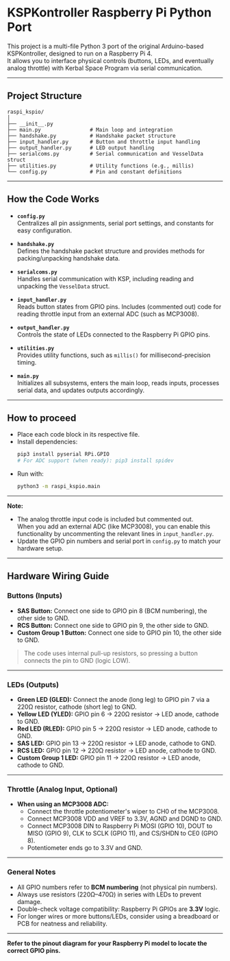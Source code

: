 # KSPKontroller Raspberry Pi Python Port

This project is a multi-file Python 3 port of the original Arduino-based KSPKontroller, designed to run on a Raspberry Pi 4.  
It allows you to interface physical controls (buttons, LEDs, and eventually analog throttle) with Kerbal Space Program via serial communication.

---

## Project Structure

```
raspi_kspio/
│
├── __init__.py
├── main.py                # Main loop and integration
├── handshake.py           # Handshake packet structure
├── input_handler.py       # Button and throttle input handling
├── output_handler.py      # LED output handling
├── serialcoms.py          # Serial communication and VesselData struct
├── utilities.py           # Utility functions (e.g., millis)
└── config.py              # Pin and constant definitions
```

---

## How the Code Works

- **`config.py`**  
  Centralizes all pin assignments, serial port settings, and constants for easy configuration.

- **`handshake.py`**  
  Defines the handshake packet structure and provides methods for packing/unpacking handshake data.

- **`serialcoms.py`**  
  Handles serial communication with KSP, including reading and unpacking the `VesselData` struct.

- **`input_handler.py`**  
  Reads button states from GPIO pins. Includes (commented out) code for reading throttle input from an external ADC (such as MCP3008).

- **`output_handler.py`**  
  Controls the state of LEDs connected to the Raspberry Pi GPIO pins.

- **`utilities.py`**  
  Provides utility functions, such as `millis()` for millisecond-precision timing.

- **`main.py`**  
  Initializes all subsystems, enters the main loop, reads inputs, processes serial data, and updates outputs accordingly.

---

## How to proceed

- Place each code block in its respective file.
- Install dependencies:  
  ```sh
  pip3 install pyserial RPi.GPIO
  # For ADC support (when ready): pip3 install spidev
  ```
- Run with:  
  ```sh
  python3 -m raspi_kspio.main
  ```

---

**Note:**  
- The analog throttle input code is included but commented out.  
  When you add an external ADC (like MCP3008), you can enable this functionality by uncommenting the relevant lines in `input_handler.py`.
- Update the GPIO pin numbers and serial port in `config.py` to match your hardware setup.

---

## Hardware Wiring Guide

### Buttons (Inputs)
- **SAS Button:** Connect one side to GPIO pin 8 (BCM numbering), the other side to GND.
- **RCS Button:** Connect one side to GPIO pin 9, the other side to GND.
- **Custom Group 1 Button:** Connect one side to GPIO pin 10, the other side to GND.

> The code uses internal pull-up resistors, so pressing a button connects the pin to GND (logic LOW).

---

### LEDs (Outputs)
- **Green LED (GLED):** Connect the anode (long leg) to GPIO pin 7 via a 220Ω resistor, cathode (short leg) to GND.
- **Yellow LED (YLED):** GPIO pin 6 → 220Ω resistor → LED anode, cathode to GND.
- **Red LED (RLED):** GPIO pin 5 → 220Ω resistor → LED anode, cathode to GND.
- **SAS LED:** GPIO pin 13 → 220Ω resistor → LED anode, cathode to GND.
- **RCS LED:** GPIO pin 12 → 220Ω resistor → LED anode, cathode to GND.
- **Custom Group 1 LED:** GPIO pin 11 → 220Ω resistor → LED anode, cathode to GND.

---

### Throttle (Analog Input, Optional)
- **When using an MCP3008 ADC:**
  - Connect the throttle potentiometer's wiper to CH0 of the MCP3008.
  - Connect MCP3008 VDD and VREF to 3.3V, AGND and DGND to GND.
  - Connect MCP3008 DIN to Raspberry Pi MOSI (GPIO 10), DOUT to MISO (GPIO 9), CLK to SCLK (GPIO 11), and CS/SHDN to CE0 (GPIO 8).
  - Potentiometer ends go to 3.3V and GND.

---

### General Notes
- All GPIO numbers refer to **BCM numbering** (not physical pin numbers).
- Always use resistors (220Ω–470Ω) in series with LEDs to prevent damage.
- Double-check voltage compatibility: Raspberry Pi GPIOs are **3.3V** logic.
- For longer wires or more buttons/LEDs, consider using a breadboard or PCB for neatness and reliability.

---

**Refer to the pinout diagram for your Raspberry Pi model to locate the correct GPIO pins.**